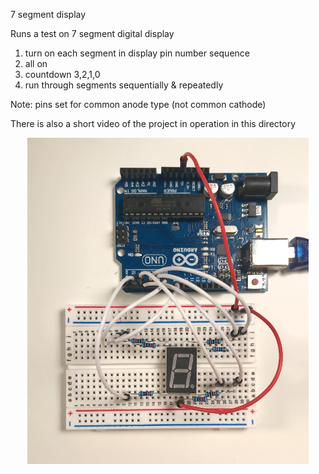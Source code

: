  7 segment display 

  Runs a test on 7 segment digital display
  
  1) turn on each segment in display pin number sequence
  2) all on
  3) countdown 3,2,1,0
  4) run through segments sequentially & repeatedly
  
  Note: pins set for common anode type (not common cathode)

  There is also a short video of the project in operation in this directory
  
<p align="center">
  <img src="seg7test.jpg" width="450" alt="board layout">
</p>
